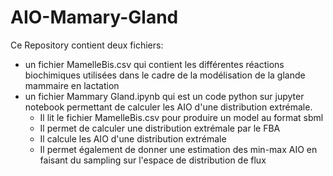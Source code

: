 # AIO-Mamary-Gland
Ce Repository contient deux fichiers:
- un fichier MamelleBis.csv qui contient les différentes réactions biochimiques utilisées dans le cadre de la modélisation de la glande mammaire en lactation
- un fichier Mammary Gland.ipynb qui est un code python sur jupyter notebook permettant de calculer les AIO d'une distribution extrémale.
    - Il lit le fichier MamelleBis.csv pour produire un model au format sbml
    - Il permet de calculer une distribution extrémale par le FBA
    - Il calcule les AIO d'une distribution extrémale 
    - Il permet également de donner une estimation des min-max AIO en faisant du sampling sur l'espace de distribution de flux
